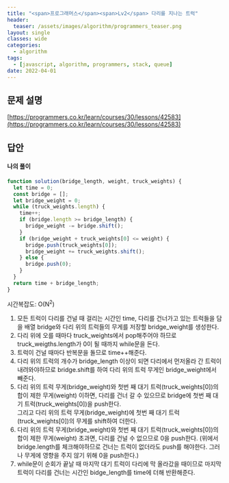 ```yaml
---
title: "<span>프로그래머스</span><span>Lv2</span> 다리를 지나는 트럭"
header:
  teaser: /assets/images/algorithm/programmers_teaser.png
layout: single
classes: wide
categories:
  - algorithm
tags:
  - [javascript, algorithm, programmers, stack, queue]
date: 2022-04-01
---
```


## 문제 설명

[https://programmers.co.kr/learn/courses/30/lessons/42583](https://programmers.co.kr/learn/courses/30/lessons/42583)

## 답안

#### 나의 풀이

```javascript
function solution(bridge_length, weight, truck_weights) {
  let time = 0;
  const bridge = [];
  let bridge_weight = 0;
  while (truck_weights.length) {
    time++;
    if (bridge.length >= bridge_length) {
      bridge_weight -= bridge.shift();
    }
    if (bridge_weight + truck_weights[0] <= weight) {
      bridge.push(truck_weights[0]);
      bridge_weight += truck_weights.shift();
    } else {
      bridge.push(0);
    }
  }
  return time + bridge_length;
}
```

시간복잡도: O(N<sup>2</sup>)

1. 모든 트럭이 다리를 건널 때 걸리는 시간인 time, 다리를 건너가고 있는 트럭들을 담을 배열 bridge와 다리 위의 트럭들의 무게를 저장할 bridge_weight를 생성한다.
1. 다리 위에 오를 때마다 truck_weights에서 pop해주어야 하므로 truck_weigths.length가 0이 될 때까지 while문을 돈다.
1. 트럭이 건널 때마다 반복문을 돌므로 time++해준다.
1. 다리 위의 트럭의 개수가 bridge_length 이상이 되면 다리에서 먼저올라 간 트럭이 내려와야하므로 bridge.shift를 하여 다리 위의 트럭 무게인 bridge_weight에서 빼준다.
1. 다리 위의 트럭 무게(bridge_weight)와 첫번 째 대기 트럭(truck_weights[0])의 합이 제한 무게(weight) 이하면, 다리를 건너 갈 수 있으므로 bridge에 첫번 째 대기 트럭(truck_weights[0])을 push한다.  
   그리고 다리 위의 트럭 무게(bridge_weight)에 첫번 째 대기 트럭(truck_weights[0])의 무게를 shift하여 더한다.
1. 다리 위의 트럭 무게(bridge_weight)와 첫번 째 대기 트럭(truck_weights[0])의 합이 제한 무게(weight) 초과면, 다리를 건널 수 없으므로 0을 push한다. (위에서 bridge.length를 체크해야하므로 건너는 트럭이 없더라도 push를 해야한다. 그러나 무게에 영향을 주지 않기 위해 0을 push한다.)
1. while문이 순회가 끝날 때 마지막 대기 트럭이 다리에 막 올라갔을 때이므로 마지막 트럭이 다리를 건너는 시간인 bidge_length를 time에 더해 반환해준다.
